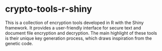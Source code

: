# crypto-tools-r-shiny
This is a collection of encryption tools developed in R with the Shiny framework. It provides a user-friendly interface for secure text and document file encryption and decryption. The main highlight of these tools is their unique key generation process, which draws inspiration from the genetic code. 
